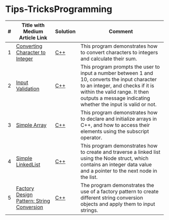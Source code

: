# Tips-TricksProgramming

| # | Title with Medium Article Link | Solution | Comment |
|---| ------------------------------ | -------- | ------------------------------------------------------ |
|1|[Converting Character to Integer](https://nitishhsinghhh.medium.com/converting-ascii-characters-to-numeric-values-a-fundamental-technique-for-arithmetic-and-fdd1e8a320c) | [C++](./ASCII/performingASCIIcalculations.cpp) | This program demonstrates how to convert characters to integers and calculate their sum.|
|2|[Input Validation](https://nitishhsinghhh.medium.com/converting-ascii-characters-to-numeric-values-a-fundamental-technique-for-arithmetic-and-fdd1e8a320c) | [C++](./ASCII/InputValidation.cpp) | This program prompts the user to input a number between 1 and 10, converts the input character to an integer, and checks if it is within the valid range. It then outputs a message indicating whether the input is valid or not.|
|3| [Simple Array](https://nitishhsinghhh.medium.com/linked-lists-vs-arrays-in-c-a-comprehensive-comparison-d94fbee74705) | [C++](./Array/SimpleArray.cpp) | This program demonstrates how to declare and initialize arrays in C++, and how to access their elements using the subscript operator. |'
|4| [Simple LinkedList](https://nitishhsinghhh.medium.com/linked-lists-vs-arrays-in-c-a-comprehensive-comparison-d94fbee74705) | [C++](./List/SimpleLinkedList.cpp) | This program demonstrates how to create and traverse a linked list using the Node struct, which contains an integer data value and a pointer to the next node in the list. |
|5| [Factory Design Pattern: String Conversion](https://nitishhsinghhh.medium.com/factory-design-pattern-a-flexible-approach-to-object-creation-757f89da6def) | [C++](./Creational%20Patterns/Factory%20Pattern/StringConversion.cpp) | The program demonstrates the use of a factory pattern to create different string conversion objects and apply them to input strings. |

